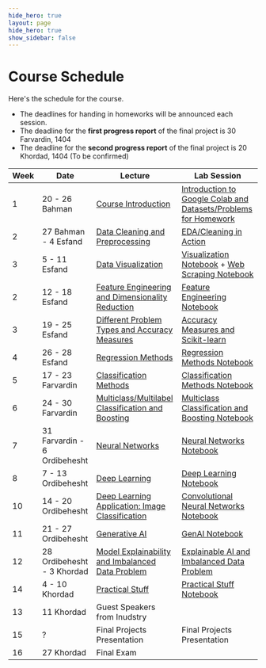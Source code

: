 ```yaml
---
hide_hero: true
layout: page
hide_hero: true
show_sidebar: false
---
```


# Course Schedule
Here's the schedule for the course. 
* The deadlines for handing in homeworks will be announced each session.
* The deadline for the **first progress report** of the final project is 30 Farvardin, 1404
* The deadline for the **second progress report** of the final project is 20 Khordad, 1404 (To be confirmed)

| Week 	| Date	| Lecture | Lab Session |
|------|------|-----|-----|
| 1 | 20 - 26 Bahman | [Course Introduction](https://docs.google.com/presentation/d/1Hpo90SP-6fHAqNAmLJ_Q-iaSvQSAh8JcV_VCvxBFiDQ/edit?usp=sharing)	| [Introduction to Google Colab and Datasets/Problems for Homework](https://colab.research.google.com/drive/1akmnoXuGv4Xkl8i0LvwkfyVxhT4hIswH?usp=sharing) |
| 2 | 27 Bahman - 4 Esfand | [Data Cleaning and Preprocessing](https://docs.google.com/presentation/d/1YaswaCVHOujCDkab2ciMR-IODv64ebgJp-ny9T-FPGQ/edit?usp=sharing) | [EDA/Cleaning in Action](https://colab.research.google.com/drive/1tgSjMu0var9LQUNG8VymHV47NI7WfDAH?usp=sharing) |
| 3 | 5 - 11 Esfand | [Data Visualization](https://docs.google.com/presentation/d/1KyzvdcIjZFfyQ6zFusA0uGwpgV9KIDE_iyHZ-FVV0Nk/edit?usp=sharing) | [Visualization Notebook](https://colab.research.google.com/drive/1didsHn5Hn3QkeLNuneGsS1Tp3jpuT1nI?usp=sharing) + [Web Scraping Notebook](https://colab.research.google.com/drive/1hmaWqEw2WIbrLBynaTo7L1Yn4oWgyHqG?usp=sharing#scrollTo=3H2H6IbNVdfR) |
| 2 | 12 - 18 Esfand | [Feature Engineering and Dimensionality Reduction](https://docs.google.com/presentation/d/140crtzwWszMIsCzEgbVQ-TfZeZZLLDR16ZYKnIwulQk/edit?usp=sharing) | [Feature Engineering Notebook](https://colab.research.google.com/drive/1WLqnFcHbjC8YaHNsSy2Zt9bZWociDWUi?usp=sharing) |
| 3 | 19 - 25 Esfand | [Different Problem Types and Accuracy Measures](https://docs.google.com/presentation/d/1KJg8YQDAo2HiIWbb59BEkl-PvSf7xVcpy3-bH0rg_20/edit?usp=sharing) | [Accuracy Measures and Scikit-learn](https://colab.research.google.com/drive/1PYDfB4pAs0Hv2RY55Jsq4bsw9_ByNjsd?usp=sharing) |
| 4 | 26 - 28 Esfand | [Regression Methods](https://docs.google.com/presentation/d/15zURhHng-EkAg7Oyxe8rEKNcjxM7RDs7ydY0dxRG04c/edit?usp=sharing) | [Regression Methods Notebook](https://colab.research.google.com/drive/1HRfgAfs94rtK9WdEUpO9Os43yEt-x7zd?usp=sharing) |
| 5 | 17 - 23 Farvardin | [Classification Methods](https://docs.google.com/presentation/d/12vsGBkKZbcKzlrYxJUpPjpSzApxbCTMl5vTTPuNHS4k/edit?usp=sharing) | [Classification Methods Notebook](https://colab.research.google.com/drive/1uQRWXCp8o9tSJaRR8C31K2ZPMsHtbfOD?usp=sharing) |
| 6 | 24 - 30 Farvardin | [Multiclass/Multilabel Classification and Boosting](https://docs.google.com/presentation/d/1_6zCXMgUCZRwV78q2BO7hT9yYNZLIYye3r8Ia7-nmyM/edit?usp=sharing) | [Multiclass Classification and Boosting Notebook](https://colab.research.google.com/drive/1hqOlp9ps9Umby2Q3FZKEa6glS-g2Hkw-?usp=sharing) |
| 7 | 31 Farvardin - 6 Ordibehesht | [Neural Networks](https://docs.google.com/presentation/d/1Pxwn2vKO-BPqgT1Y1vI5xrhdTckDuxoBXVyHhrrmquY/edit?usp=sharing) | [Neural Networks Notebook](https://colab.research.google.com/drive/1EuCbMozXH19FbIKmFJtyiCqkpLv5-gh9?usp=sharing) |
| 8 | 7 - 13 Ordibehesht | [Deep Learning](https://docs.google.com/presentation/d/1XA8TP8gTeMLwDaupdincMAJutoha7oyEP3piQ2yeY6A/edit?usp=sharing) | [Deep Learning Notebook](https://colab.research.google.com/drive/1KQAhxy2oVEvKzyyB7JqbGCKD7x-yso9B?usp=sharing) |
| 10 | 14 - 20 Ordibehesht | [Deep Learning Application: Image Classification](https://docs.google.com/presentation/d/1IP98lgEcaO4Z0ZZkfAjSMdtPkmb57HHaUNAWS0Nm8bg/edit?usp=sharing) | [Convolutional Neural Networks Notebook](https://colab.research.google.com/drive/17j_1eA9_hPPsDvtLdCqXXcCDBOm-tLWb?usp=sharing) |
| 11 | 21 - 27 Ordibehesht | [Generative AI](https://docs.google.com/presentation/d/1Y1NuolC7-Btao06TB08ooczYreoYOeoMY97vns5eOH4/edit?usp=sharing) | [GenAI Notebook](https://colab.research.google.com/drive/1FiLzy5tmf3wU8gryJ_i_gpq3CqmR6qlh?usp=sharing) |
| 12 | 28 Ordibehesht - 3 Khordad | [Model Explainability and Imbalanced Data Problem](https://docs.google.com/presentation/d/1KBTkEQc_ERD7-JehxOfJW-DEqEsmiBO4xnoKKlmGThM/edit?usp=sharing) | [Explainable AI and Imbalanced Data Problem](https://colab.research.google.com/drive/1s0m2oZEmJpLlzi2z2Ifl7KzwJhH6TAGQ?usp=sharing) |
| 14 | 4 - 10 Khordad | [Practical Stuff](https://docs.google.com/presentation/d/1dW02e31zc1v8E85nPkPG0CHO9AmPzHghmG8x3T3yyzM/edit?usp=sharing) | [Practical Stuff Notebook](https://colab.research.google.com/drive/1oYkbhYdiZBCE3sb5JbhNHCBjZN_wn_Hi?usp=sharing) |
| 13 | 11 Khordad | Guest Speakers from Inudstry |
| 15 | ? | Final Projects Presentation | Final Projects Presentation |
| 16 | 27 Khordad | Final Exam


